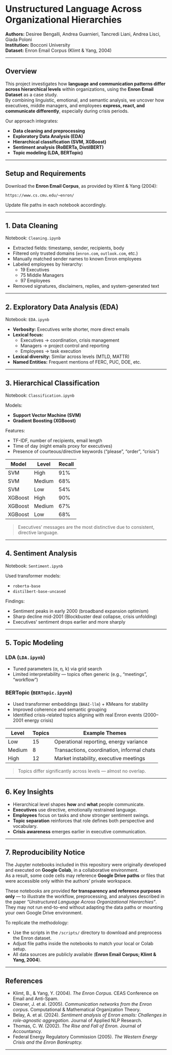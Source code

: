 # Unstructured Language Across Organizational Hierarchies

**Authors:** Desiree Bengalli, Andrea Guarnieri, Tancredi Liani, Andrea Lisci, Giada Poloni  
**Institution:** Bocconi University  
**Dataset:** Enron Email Corpus (Klimt & Yang, 2004)

---

## Overview

This project investigates how **language and communication patterns differ across hierarchical levels** within organizations, using the **Enron Email Dataset** as a case study.  
By combining linguistic, emotional, and semantic analysis, we uncover how executives, middle managers, and employees **express, react, and communicate differently**, especially during crisis periods.

Our approach integrates:
- **Data cleaning and preprocessing**  
- **Exploratory Data Analysis (EDA)**  
- **Hierarchical classification (SVM, XGBoost)**  
- **Sentiment analysis (RoBERTa, DistilBERT)**  
- **Topic modeling (LDA, BERTopic)**  

---

## Setup and Requirements

Download the **Enron Email Corpus**, as provided by Klimt & Yang (2004):
```text
https://www.cs.cmu.edu/~enron/
```

Update file paths in each notebook accordingly.

---

## 1. Data Cleaning

Notebook: `Cleaning.ipynb`

- Extracted fields: timestamp, sender, recipients, body  
- Filtered only trusted domains (`enron.com`, `outlook.com`, etc.)  
- Manually matched sender names to known Enron employees  
- Labeled employees by hierarchy:
  - 19 Executives  
  - 75 Middle Managers  
  - 97 Employees  
- Removed signatures, disclaimers, replies, and system-generated text

---

## 2. Exploratory Data Analysis (EDA)

Notebook: `EDA.ipynb`

- **Verbosity:** Executives write shorter, more direct emails  
- **Lexical focus:**  
  - Executives → coordination, crisis management  
  - Managers → project control and reporting  
  - Employees → task execution  
- **Lexical diversity:** Similar across levels (MTLD, MATTR)  
- **Named Entities:** Frequent mentions of FERC, PUC, DOE, etc.

---

## 3. Hierarchical Classification

Notebook: `Classification.ipynb`

Models:
- **Support Vector Machine (SVM)**
- **Gradient Boosting (XGBoost)**

Features:
- TF-IDF, number of recipients, email length  
- Time of day (night emails proxy for executives)  
- Presence of courteous/directive keywords (“please”, “order”, “crisis”)

| Model | Level | Recall |
|--------|--------|--------|
| SVM | High | 91% |
| SVM | Medium | 68% |
| SVM | Low | 54% |
| XGBoost | High | 90% |
| XGBoost | Medium | 67% |
| XGBoost | Low | 68% |

> Executives’ messages are the most distinctive due to consistent, directive language.

---

## 4. Sentiment Analysis

Notebook: `Sentiment.ipynb`

Used transformer models:
- `roberta-base`
- `distilbert-base-uncased`

Findings:
- Sentiment peaks in early 2000 (broadband expansion optimism)
- Sharp decline mid-2001 (Blockbuster deal collapse, crisis unfolding)
- Executives’ sentiment drops earlier and more sharply

---

## 5. Topic Modeling

### LDA (`LDA.ipynb`)
- Tuned parameters (α, η, k) via grid search  
- Limited interpretability — topics often generic (e.g., “meetings”, “workflow”)

### BERTopic (`BERTopic.ipynb`)
- Used transformer embeddings (`BAAI-llm`) + KMeans for stability  
- Improved coherence and semantic grouping  
- Identified crisis-related topics aligning with real Enron events (2000–2001 energy crisis)

| Level | Topics | Example Themes |
|--------|--------|----------------|
| Low | 15 | Operational reporting, energy variance |
| Medium | 8 | Transactions, coordination, informal chats |
| High | 12 | Market instability, executive meetings |

> Topics differ significantly across levels — almost no overlap.

---

## 6. Key Insights

- Hierarchical level shapes **how** and **what** people communicate.  
- **Executives** use directive, emotionally restrained language.  
- **Employees** focus on tasks and show stronger sentiment swings.  
- **Topic separation** reinforces that role defines both perspective and vocabulary.  
- **Crisis awareness** emerges earlier in executive communication.

---

## 7. Reproducibility Notice

The Jupyter notebooks included in this repository were originally developed and executed on **Google Colab**, in a collaborative environment.  
As a result, some code cells may reference **Google Drive paths** or files that were accessible only within the authors’ private workspace.  

These notebooks are provided **for transparency and reference purposes only** — to illustrate the workflow, preprocessing, and analyses described in the paper *“Unstructured Language Across Organizational Hierarchies”*.  
They may not run end-to-end without adapting the data paths or mounting your own Google Drive environment.  

To replicate the methodology:  
- Use the scripts in the `/scripts/` directory to download and preprocess the Enron dataset.  
- Adjust file paths inside the notebooks to match your local or Colab setup.  
- All data sources are publicly available (**Enron Email Corpus; Klimt & Yang, 2004**).

---

## References

- Klimt, B., & Yang, Y. (2004). *The Enron Corpus.* CEAS Conference on Email and Anti-Spam.  
- Diesner, J. et al. (2005). *Communication networks from the Enron corpus.* Computational & Mathematical Organization Theory.  
- Belay, A. et al. (2024). *Sentiment analysis of Enron emails: Challenges in role-agnostic aggregation.* Journal of Applied NLP Research.  
- Thomas, C. W. (2002). *The Rise and Fall of Enron.* Journal of Accountancy.  
- Federal Energy Regulatory Commission (2005). *The Western Energy Crisis and the Enron Bankruptcy.*

---


